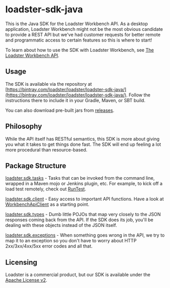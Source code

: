 loadster-sdk-java
=================

This is the Java SDK for the Loadster Workbench API. As a desktop application, Loadster Workbench might not be the most obvious candidate to provide a REST API but we've had customer requests for better remote and programmatic access to certain features so this is where to start!

To learn about how to use the SDK with Loadster Workbench, see [The Loadster Workbench API](http://www.loadsterperformance.com/documentation/api/).

Usage
-----
The SDK is available via the repository at [https://bintray.com/loadster/loadster/loadster-sdk-java/](https://bintray.com/loadster/loadster/loadster-sdk-java/). Follow the instructions there to include it in your Gradle, Maven, or SBT build.

You can also download pre-built jars from [releases](https://github.com/loadster/loadster-sdk-java/releases).

Philosophy
----------
While the API itself has RESTful semantics, this SDK is more about giving you what it takes to get things done fast. The SDK will end up feeling a lot more procedural than resource-based.

Package Structure
-----------------
[loadster.sdk.tasks](src/main/java/loadster/sdk/tasks) - Tasks that can be invoked from the command line, wrapped in a Maven mojo or Jenkins plugin, etc. For example, to kick off a load test remotely, check out [RunTest](src/main/java/loadster/sdk/tasks/RunTest.java).

[loadster.sdk.client](src/main/java/loadster/sdk/client) - Easy access to important API functions. Have a look at [WorkbenchApiClient](src/main/java/loadster/sdk/client/WorkbenchApiClient.java) as a starting point.

[loadster.sdk.types](src/main/java/loadster/sdk/types) - Dumb little POJOs that map very closely to the JSON responses coming back from the API. If the SDK does its job, you'll be dealing with these objects instead of the JSON itself.

[loadster.sdk.exceptions](src/main/java/loadster/sdk/exceptions) - When something goes wrong in the API, we try to map it to an exception so you don't have to worry about HTTP 2xx/3xx/4xx/5xx error codes and all that.

Licensing
---------
Loadster is a commercial product, but our SDK is available under the [Apache License v2](LICENSE).
